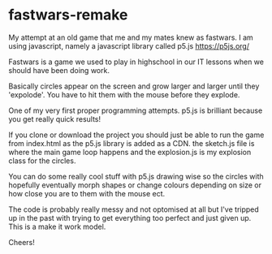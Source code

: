 # fastwars-remake
My attempt at an old game that me and my mates knew as fastwars. I am using javascript, namely a javascript library called p5.js https://p5js.org/

Fastwars is a game we used to play in highschool in our IT lessons when we should have been doing work.

Basically circles appear on the screen and grow larger and larger until they 'expolode'. You have to hit them with the mouse before they explode.

One of my very first proper programming attempts. p5.js is brilliant because you get really quick results!

If you clone or download the project you should just be able to run the game from index.html as the p5.js library is added as a CDN.
the sketch.js file is where the main game loop happens and the explosion.js is my explosion class for the circles.

You can do some really cool stuff with p5.js drawing wise so the circles with hopefully eventually morph shapes or change colours depending on size or how close you are to them with the mouse ect.

The code is probably really messy and not optomised at all but I've tripped up in the past with trying to get everything too perfect and just given up. This is a make it work model.

Cheers!
